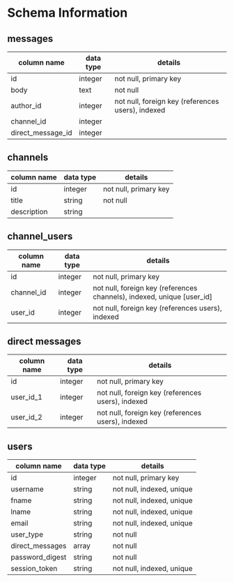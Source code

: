 # Schema Information

## messages
column name         | data type | details
--------------------|-----------|-----------------------
id                  | integer   | not null, primary key
body                | text      | not null
author_id           | integer   | not null, foreign key (references users), indexed
channel_id          | integer   |
direct_message_id   | integer   |

## channels
column name | data type | details
------------|-----------|-----------------------
id          | integer   | not null, primary key
title       | string    | not null
description | string    |

## channel_users
column name | data type | details
------------|-----------|-----------------------
id          | integer   | not null, primary key
channel_id  | integer   | not null, foreign key (references channels), indexed, unique [user_id]
user_id     | integer   | not null, foreign key (references users), indexed

## direct messages
column name | data type | details
------------|-----------|-----------------------
id          | integer   | not null, primary key
user_id_1     | integer   | not null, foreign key (references users), indexed
user_id_2     | integer   | not null, foreign key (references users), indexed


## users
column name     | data type | details
----------------|-----------|-----------------------
id              | integer   | not null, primary key
username        | string    | not null, indexed, unique
fname           | string    | not null, indexed, unique
lname           | string    | not null, indexed, unique
email           | string    | not null, indexed, unique
user_type       | string    | not null
direct_messages | array     | not null
password_digest | string    | not null
session_token   | string    | not null, indexed, unique
